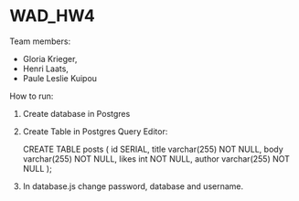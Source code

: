 # WAD_HW4

Team members:
* Gloria Krieger,
* Henri Laats,
* Paule Leslie Kuipou

How to run:
1) Create database in Postgres
2) Create Table in Postgres Query Editor:
   

   CREATE TABLE posts (
   id SERIAL,
   title varchar(255) NOT NULL,
   body varchar(255) NOT NULL,
   likes int NOT NULL,
   author varchar(255) NOT NULL
   );


3) In database.js change password, database and username.
